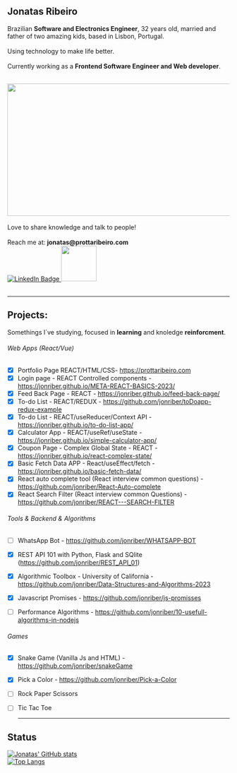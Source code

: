 ## **Jonatas Ribeiro**

Brazilian **Software and Electronics Engineer**, 32 years old, married and father of two amazing kids, based in Lisbon, Portugal. <br/>
<br/>
Using technology to make life better. <br/>
<br/>
Currently working as a **Frontend Software Engineer and Web developer**.<br/>
<br/>
<div align="center">
  <img src="https://media.giphy.com/media/quEsMOrr3hmQ8/giphy.gif" width="600" height="300" />
</div>
<br/>
Love to share knowledge and talk to people! <br/>
<br/>
Reach me at: <b>jonatas@prottaribeiro.com</b>
<br/>
<div id="badges" align="start">
  <a href="https://www.linkedin.com/in/jonatas-ribeiro/">
    <img src="https://img.shields.io/badge/LinkedIn-blue?style=for-the-badge&logo=linkedin&logoColor=white" alt="LinkedIn Badge"/>
  </a>
    <img src="https://media.giphy.com/media/fwbZnTftCXVocKzfxR/giphy.gif" width="80" height="80" />
<div/>
<br/>

---

## Projects:
Somethings I´ve studying, focused in **learning** and knoledge **reinforcment**.
###### Web Apps (React/Vue)
- [X] Portfolio Page REACT/HTML/CSS- https://prottaribeiro.com
- [X] Login page - REACT Controlled components - https://jonriber.github.io/META-REACT-BASICS-2023/
- [X] Feed Back Page - REACT - https://jonriber.github.io/feed-back-page/
- [X] To-do List - REACT/REDUX - https://github.com/jonriber/toDoapp-redux-example
- [X] To-do List - REACT/useReducer/Context API - https://jonriber.github.io/to-do-list-app/
- [X] Calculator App - REACT/useRef/useState - https://jonriber.github.io/simple-calculator-app/
- [X] Coupon Page - Complex Global State - REACT - https://jonriber.github.io/react-complex-state/
- [X] Basic Fetch Data APP - React/useEffect/fetch - https://jonriber.github.io/basic-fetch-data/
- [X] React auto complete tool (React interview common questions) - https://github.com/jonriber/React-Auto-complete
- [X] React Search Filter (React interview common Questions) - https://github.com/jonriber/REACT---SEARCH-FILTER

###### Tools & Backend & Algorithms
- [ ] WhatsApp Bot - https://github.com/jonriber/WHATSAPP-BOT
- [X] REST API 101 with Python, Flask and SQlite (https://github.com/jonriber/REST_API_01)
- [X] Algorithmic Toolbox - University of California - https://github.com/jonriber/Data-Structures-and-Algorithms-2023
- [X] Javascript Promises - https://github.com/jonriber/js-promisses
- [ ] Performance Algorithms - https://github.com/jonriber/10-usefull-algorithms-in-nodejs


###### Games
- [X] Snake Game (Vanilla Js and HTML) - https://github.com/jonriber/snakeGame
- [X] Pick a Color - https://github.com/jonriber/Pick-a-Color
- [ ] Rock Paper Scissors
- [ ] Tic Tac Toe 

  ---

## Status
  [![Jonatas' GitHub stats](https://github-readme-stats.vercel.app/api?username=jonriber&count_private=true&show_icons=true&theme=tokyonight&hide=contribs,prs)](https://github.com/anuraghazra/github-readme-stats)
  <br/>
  [![Top Langs](https://github-readme-stats.vercel.app/api/top-langs/?username=jonriber&layout=large&theme=vision-friendly-dark)](https://github.com/anuraghazra/github-readme-stats)


